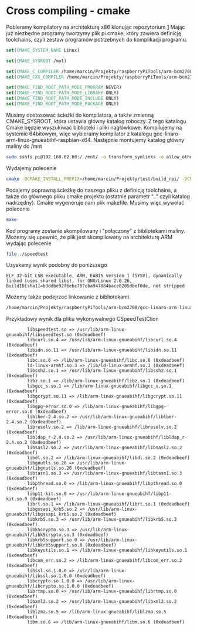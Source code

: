 Cross compiling - cmake
=======================

Pobieramy kompilatory na architekturę x86 klonując repozytorium [1](https://github.com/raspberrypi/tools.git) Mając już niezbędne programy tworzymy plik pi.cmake, który zawiera definicję toolchains, czyli zestaw programów potrzebnych do komplikacji programu.

``` cmake
set(CMAKE_SYSTEM_NAME Linux)

set(CMAKE_SYSROOT /mnt)

set(CMAKE_C_COMPILER /home/marcin/Projekty/raspberryPiTools/arm-bcm2708/gcc-linaro-arm-linux-gnueabihf-raspbian-x64/bin/arm-linux-gnueabihf-gcc)
set(CMAKE_CXX_COMPILER /home/marcin/Projekty/raspberryPiTools/arm-bcm2708/gcc-linaro-arm-linux-gnueabihf-raspbian-x64/bin/arm-linux-gnueabihf-g++)

set(CMAKE_FIND_ROOT_PATH_MODE_PROGRAM NEVER)
set(CMAKE_FIND_ROOT_PATH_MODE_LIBRARY ONLY)
set(CMAKE_FIND_ROOT_PATH_MODE_INCLUDE ONLY)
set(CMAKE_FIND_ROOT_PATH_MODE_PACKAGE ONLY)
```

Musimy dostosować ścieżki do kompilatora, a także zmienną CMAKE_SYSROOT, która ustawia główny katalog roboczy. Z tego katalogu Cmake będzie wyszukiwać biblioteki i pliki nagłówkowe. Kompilujemy na systemie 64bitowym, więc wybieramy kompilator z katalogu gcc-linaro-arm-linux-gnueabihf-raspbian-x64. Następnie montujemy katalog główny maliny do /mnt

``` bash
sudo sshfs pi@192.168.62.60:/ /mnt/ -o transform_symlinks -o allow_other
```

Wydajemy polecenie

``` bash
cmake -DCMAKE_INSTALL_PREFIX=/home/marcin/Projekty/test/build_rpi/ -DCMAKE_TOOLCHAIN_FILE=../pi.cmake ..
```

Podajemy poprawną ścieżkę do naszego pliku z definicją toolchains, a także do głównego pliku cmake projektu (ostatnie parametr ".." czyli katalog nadrzędny). Cmake wygeneruje nam plik makefile. Musimy więc wywołać polecenie

``` bash
make
```

Kod programy zostanie skompilowany i "połączony" z bibliotekami maliny. Możemy się upewnić, że plik jest skompilowany na architekturę ARM wydając polecenie

``` bash
file ./speedtest
```

Uzyskamy wynik podobny do poniższego

```
ELF 32-bit LSB executable, ARM, EABI5 version 1 (SYSV), dynamically linked (uses shared libs), for GNU/Linux 2.6.26, BuildID[sha1]=b3ddbe92f6ebc787cba947084bace8205dbef0de, not stripped
```

Możemy także podejrzeć linkowanie z bibliotekami.

``` bash
/home/marcin/Projekty/raspberryPiTools/arm-bcm2708/gcc-linaro-arm-linux-gnueabihf-raspbian-x64/bin/arm-linux-gnueabihf-ldd --root /mnt /home/marcin/Projekty/CSpeedTestClion/build_rpi/CSpeedTestClion
```

Przykładowy wynik dla pliku wykonywalnego CSpeedTestClion

```
        libspeedtest.so => /usr/lib/arm-linux-gnueabihf/libspeedtest.so (0xdeadbeef)
        libcurl.so.4 => /usr/lib/arm-linux-gnueabihf/libcurl.so.4 (0xdeadbeef)
        libidn.so.11 => /usr/lib/arm-linux-gnueabihf/libidn.so.11 (0xdeadbeef)
        libc.so.6 => /lib/arm-linux-gnueabihf/libc.so.6 (0xdeadbeef)
        ld-linux-armhf.so.3 => /lib/ld-linux-armhf.so.3 (0xdeadbeef)
        libssh2.so.1 => /usr/lib/arm-linux-gnueabihf/libssh2.so.1 (0xdeadbeef)
        libz.so.1 => /lib/arm-linux-gnueabihf/libz.so.1 (0xdeadbeef)
        libgcc_s.so.1 => /lib/arm-linux-gnueabihf/libgcc_s.so.1 (0xdeadbeef)
        libgcrypt.so.11 => /lib/arm-linux-gnueabihf/libgcrypt.so.11 (0xdeadbeef)
        libgpg-error.so.0 => /lib/arm-linux-gnueabihf/libgpg-error.so.0 (0xdeadbeef)
        liblber-2.4.so.2 => /usr/lib/arm-linux-gnueabihf/liblber-2.4.so.2 (0xdeadbeef)
        libresolv.so.2 => /lib/arm-linux-gnueabihf/libresolv.so.2 (0xdeadbeef)
        libldap_r-2.4.so.2 => /usr/lib/arm-linux-gnueabihf/libldap_r-2.4.so.2 (0xdeadbeef)
        libsasl2.so.2 => /usr/lib/arm-linux-gnueabihf/libsasl2.so.2 (0xdeadbeef)
        libdl.so.2 => /lib/arm-linux-gnueabihf/libdl.so.2 (0xdeadbeef)
        libgnutls.so.26 => /usr/lib/arm-linux-gnueabihf/libgnutls.so.26 (0xdeadbeef)
        libtasn1.so.3 => /usr/lib/arm-linux-gnueabihf/libtasn1.so.3 (0xdeadbeef)
        libpthread.so.0 => /lib/arm-linux-gnueabihf/libpthread.so.0 (0xdeadbeef)
        libp11-kit.so.0 => /usr/lib/arm-linux-gnueabihf/libp11-kit.so.0 (0xdeadbeef)
        librt.so.1 => /lib/arm-linux-gnueabihf/librt.so.1 (0xdeadbeef)
        libgssapi_krb5.so.2 => /usr/lib/arm-linux-gnueabihf/libgssapi_krb5.so.2 (0xdeadbeef)
        libkrb5.so.3 => /usr/lib/arm-linux-gnueabihf/libkrb5.so.3 (0xdeadbeef)
        libk5crypto.so.3 => /usr/lib/arm-linux-gnueabihf/libk5crypto.so.3 (0xdeadbeef)
        libkrb5support.so.0 => /usr/lib/arm-linux-gnueabihf/libkrb5support.so.0 (0xdeadbeef)
        libkeyutils.so.1 => /lib/arm-linux-gnueabihf/libkeyutils.so.1 (0xdeadbeef)
        libcom_err.so.2 => /lib/arm-linux-gnueabihf/libcom_err.so.2 (0xdeadbeef)
        libssl.so.1.0.0 => /usr/lib/arm-linux-gnueabihf/libssl.so.1.0.0 (0xdeadbeef)
        libcrypto.so.1.0.0 => /usr/lib/arm-linux-gnueabihf/libcrypto.so.1.0.0 (0xdeadbeef)
        librtmp.so.0 => /usr/lib/arm-linux-gnueabihf/librtmp.so.0 (0xdeadbeef)
        libxml2.so.2 => /usr/lib/arm-linux-gnueabihf/libxml2.so.2 (0xdeadbeef)
        liblzma.so.5 => /lib/arm-linux-gnueabihf/liblzma.so.5 (0xdeadbeef)
        libm.so.6 => /lib/arm-linux-gnueabihf/libm.so.6 (0xdeadbeef)
```